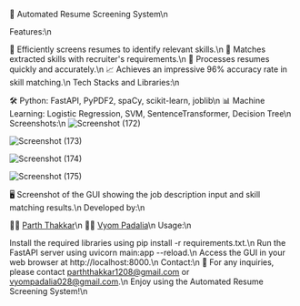 
📄 Automated Resume Screening System\n

Features:\n

📑 Efficiently screens resumes to identify relevant skills.\n
🎯 Matches extracted skills with recruiter's requirements.\n
🚀 Processes resumes quickly and accurately.\n
📈 Achieves an impressive 96% accuracy rate in skill matching.\n
Tech Stacks and Libraries:\n

🛠️ Python: FastAPI, PyPDF2, spaCy, scikit-learn, joblib\n
📊 Machine Learning: Logistic Regression, SVM, SentenceTransformer, Decision Tree\n
Screenshots:\n
![Screenshot (172)](https://github.com/parththakkar1818/Automated-Resume-Screening/assets/121672669/927b7990-bdcd-45b6-a9bf-b4d85861bb6a)

![Screenshot (173)](https://github.com/parththakkar1818/Automated-Resume-Screening/assets/121672669/5e864a52-8086-43d1-bf87-6d1dd8f03c03)

![Screenshot (174)](https://github.com/parththakkar1818/Automated-Resume-Screening/assets/121672669/01fe30ea-adb4-4c0a-bb06-f66d0d698e12)

![Screenshot (175)](https://github.com/parththakkar1818/Automated-Resume-Screening/assets/121672669/885fd104-cf52-46a9-9f5e-de72ef6a904d)


🖥️ Screenshot of the GUI showing the job description input and skill matching results.\n
Developed by:\n

🧑‍💻 [Parth Thakkar](https://www.linkedin.com/in/parth-thakkar-5b4946230/)\n
🧑‍💻 [Vyom Padalia](https://www.linkedin.com/in/vyom-padalia/)\n
Usage:\n

Install the required libraries using pip install -r requirements.txt.\n
Run the FastAPI server using uvicorn main:app --reload.\n
Access the GUI in your web browser at http://localhost:8000.\n
Contact:\n
📧 For any inquiries, please contact parththakkar1208@gmail.com or vyompadalia028@gmail.com.\n
Enjoy using the Automated Resume Screening System!\n
